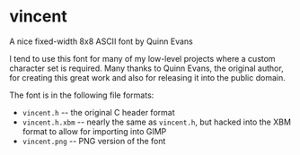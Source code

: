 # vincent
A nice fixed-width 8x8 ASCII font by Quinn Evans

I tend to use this font for many of my low-level projects where a custom character set is required. Many thanks to Quinn Evans, the original author, for creating this great work and also for releasing it into the public domain.

The font is in the following file formats:

  - `vincent.h` -- the original C header format
  - `vincent.h.xbm` -- nearly the same as `vincent.h`, but hacked into the XBM format to allow for importing into GIMP
  - `vincent.png` -- PNG version of the font
